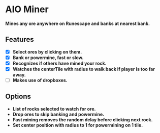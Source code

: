 # AIO Miner

**Mines any ore anywhere on Runescape and banks at nearest bank.**
<br>

## Features

-[x] **Select ores by clicking on them.**
-[X] **Bank or powermine, fast or slow.**
-[X] **Recognizes if others have mined your rock.**
-[X] **Watches the centerTile with radius to walk back if player is too far away.**
-[ ] **Makes use of dropboxes.**

## Options

- **List of rocks selected to watch for ore.**
- **Drop ores to skip banking and powermine.**
- **Fast mining removes the random delay before clicking next rock.**
- **Set center position with radius to 1 for powermining on 1 tile.**